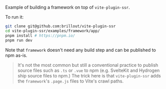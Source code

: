 Example of building a framework on top of `vite-plugin-ssr`.

To run it:

```bash
git clone git@github.com:brillout/vite-plugin-ssr
cd vite-plugin-ssr/examples/framework/app/
pnpm install # https://pnpm.io/
pnpm run dev
```

Note that `framework` doesn't need any build step and can be published to npm as-is.

> It's not the most common but still a conventional practice to publish source files such as `.ts` or `.vue` to npm (e.g. SvelteKit and Hydrogen ship source files to npm.) The trick here is that `vite-plugin-ssr` adds the `framework`'s `.page.js` files to Vite's crawl paths.

